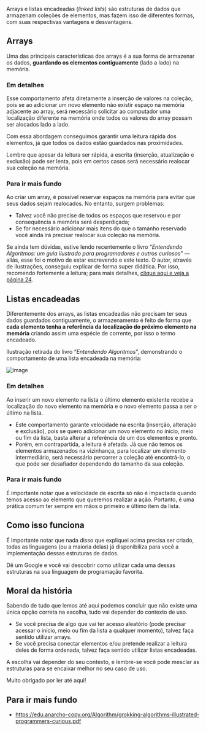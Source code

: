 Arrays e listas encadeadas (*linked lists*) são estruturas de dados que armazenam coleções de elementos, mas fazem isso de diferentes formas, com suas respectivas vantagens e desvantagens.  

## Arrays

Uma das principais características dos arrays é a sua forma de armazenar os dados, **guardando os elementos contiguamente** (lado a lado) na memória.

### Em detalhes

Esse comportamento afeta diretamente a inserção de valores na coleção, pois se ao adicionar um novo elemento não existir espaço na memória adjacente ao array, será necessário solicitar ao computador uma localização diferente na memória onde todos os valores do array possam ser alocados lado a lado.

Com essa abordagem conseguimos garantir uma leitura rápida dos elementos, já que todos os dados estão guardados nas proximidades.

Lembre que apesar da leitura ser rápida, a escrita (inserção, atualização e exclusão) pode ser lenta, pois em certos casos será necessário realocar sua coleção na memória. 

### Para ir mais fundo

Ao criar um array, é possível reservar espaços na memória para evitar que seus dados sejam realocados. No entanto, surgem problemas: 

- Talvez você não precise de todos os espaços que reservou e por consequência a memória será desperdiçada;
- Se for necessário adicionar mais itens do que o tamanho reservado você ainda irá precisar realocar sua coleção na memória.

Se ainda tem dúvidas, estive lendo recentemente o livro “*Entendendo Algoritmos: um guia ilustrado para programadores e outros curiosos*” — aliás, esse foi o motivo de estar escrevendo e este texto. O autor, através de ilustrações, conseguiu explicar de forma super didática. Por isso, recomendo fortemente a leitura; para mais detalhes, [clique aqui e veja a página 24](https://edu.anarcho-copy.org/Algorithm/grokking-algorithms-illustrated-programmers-curious.pdf).

## Listas encadeadas

Diferentemente dos arrays, as listas encadeadas não precisam ter seus dados guardados contiguamente, o armazenamento é feito de forma que **cada elemento tenha a referência da localização do próximo elemento na memória** criando assim uma espécie de corrente, por isso o termo encadeado.

Ilustração retirada do livro “*Entendendo Algoritmos*”, demonstrando o comportamento de uma lista encadeada na memória:

![image](/arrays-and-linked-lists/linked-lists-on-memory.png)

### Em detalhes

Ao inserir um novo elemento na lista o último elemento existente recebe a localização do novo elemento na memória e o novo elemento passa a ser o último na lista.

- Este comportamento garante velocidade na escrita (inserção, alteração e exclusão), pois se quero adicionar um novo elemento no ínicio, meio ou fim da lista, basta alterar a referência de um dos elementos e pronto.
- Porém, em contrapartida, a leitura é afetada. Já que não temos os elementos armazenados na vizinhança, para localizar um elemento intermediário, será necessário percorrer a coleção até encontrá-lo, o que pode ser desafiador dependendo do tamanho da sua coleção.

### Para ir mais fundo

É importante notar que a velocidade de escrita só não é impactada quando temos acesso ao elemento que queremos realizar a ação. Portanto, é uma prática comum ter sempre em mãos o primeiro e último item da lista.

## Como isso funciona

É importante notar que nada disso que expliquei acima precisa ser criado, todas as linguagens (ou a maioria delas) já disponibiliza para você a implementação dessas estruturas de dados.

Dê um Google e você vai descobrir como utilizar cada uma dessas estruturas na sua linguagem de programação favorita.

## Moral da história

Sabendo de tudo que lemos até aqui podemos concluir que não existe uma única opção correta na escolha, tudo vai depender do contexto de uso.

- Se você precisa de algo que vai ter acesso aleatório (pode precisar acessar o início, meio ou fim da lista a qualquer momento), talvez faça sentido utilizar arrays.
- Se você precisa conectar elementos e/ou pretende realizar a leitura deles de forma ordenada, talvez faça sentido utilizar listas encadeadas.

A escolha vai depender do seu contexto, e lembre-se você pode mesclar as estruturas para se encaixar melhor no seu caso de uso. 

Muito obrigado por ler até aqui!

## Para ir mais fundo

- https://edu.anarcho-copy.org/Algorithm/grokking-algorithms-illustrated-programmers-curious.pdf